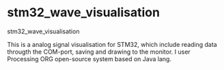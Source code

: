 # stm32_wave_visualisation
stm32_wave_visualisation

This is a analog signal visualisation for STM32, which include reading data througth the COM-port, saving and drawing to the monitor. I user Processing ORG open-source system based on Java lang.
